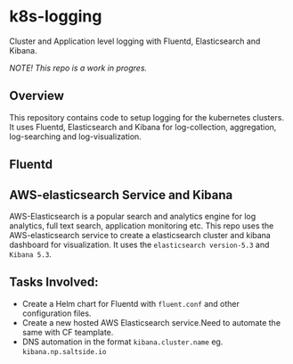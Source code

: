 # k8s-logging
Cluster and Application level logging with Fluentd, Elasticsearch and Kibana.

_NOTE! This repo is a work in progres._

## Overview
This repository contains code to setup logging for the kubernetes clusters. It uses Fluentd, Elasticsearch and Kibana for log-collection, aggregation, log-searching and log-visualization.

## Fluentd

## AWS-elasticsearch Service and Kibana
AWS-Elasticsearch is a popular search and analytics engine for log analytics, full text search, application monitoring etc. This repo uses the AWS-elasticsearch service to create a elasticsearch cluster and kibana dashboard for visualization. It uses the `elasticsearch version-5.3` and `Kibana 5.3`.


## Tasks Involved:
* Create a Helm chart for Fluentd with `fluent.conf` and other configuration files.
* Create a new hosted AWS Elasticsearch service.Need to automate the same with CF teamplate.
* DNS automation in the format `kibana.cluster.name` eg. `kibana.np.saltside.io`
